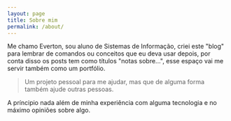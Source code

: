 ```yaml
---
layout: page
title: Sobre mim
permalink: /about/
---
```


Me chamo Everton, sou aluno de Sistemas de Informação, criei este "blog" para lembrar de comandos ou conceitos que eu deva usar depois, por conta disso os posts tem como títulos "notas sobre...", esse espaço vai me servir também como um portfólio.

> Um projeto pessoal para me ajudar, mas que de alguma forma também ajude outras pessoas.

A príncipio nada além de minha experiência com alguma tecnologia e no máximo opiniões sobre algo.
